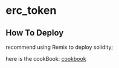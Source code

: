 # erc_token

## How To Deploy

recommend using Remix to deploy solidity;

here is the cookBook: [cookbook](https://remix-ide.readthedocs.io/en/latest/run.html)

